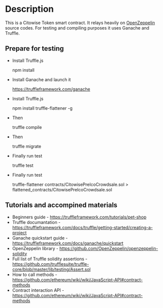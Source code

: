 # Description

This is a Citowise Token smart contract. It relays heavily on [OpenZeppelin](https://github.com/OpenZeppelin/openzeppelin-solidity/tree/master/contracts/token/ERC20) source codes. For testing and compiling purposes it uses Ganache and Truffle.

## Prepare for testing

* Install Truffle.js

    npm install

* Install Ganache and launch it

    https://truffleframework.com/ganache

* Install Truffle.js

    npm install truffle-flattener -g

* Then

    truffle compile

* Then

    truffle migrate

* Finally run test

    truffle test

* Finally run test

    truffle-flattener contracts/CitowisePreIcoCrowdsale.sol > flattened_contracts/CitowisePreIcoCrowdsale.sol

## Tutorials and accompined materials

* Beginners guide - https://truffleframework.com/tutorials/pet-shop
* Truffle documantation - https://truffleframework.com/docs/truffle/getting-started/creating-a-project
* Ganache quickstart guide - https://truffleframework.com/docs/ganache/quickstart
* OpenZeppelin library - https://github.com/OpenZeppelin/openzeppelin-solidity
* Full list of Truffle solidity assertions - https://github.com/trufflesuite/truffle-core/blob/master/lib/testing/Assert.sol
* How to call methods - https://github.com/ethereum/wiki/wiki/JavaScript-API#contract-methods
* Contract interaction API - https://github.com/ethereum/wiki/wiki/JavaScript-API#contract-methods
